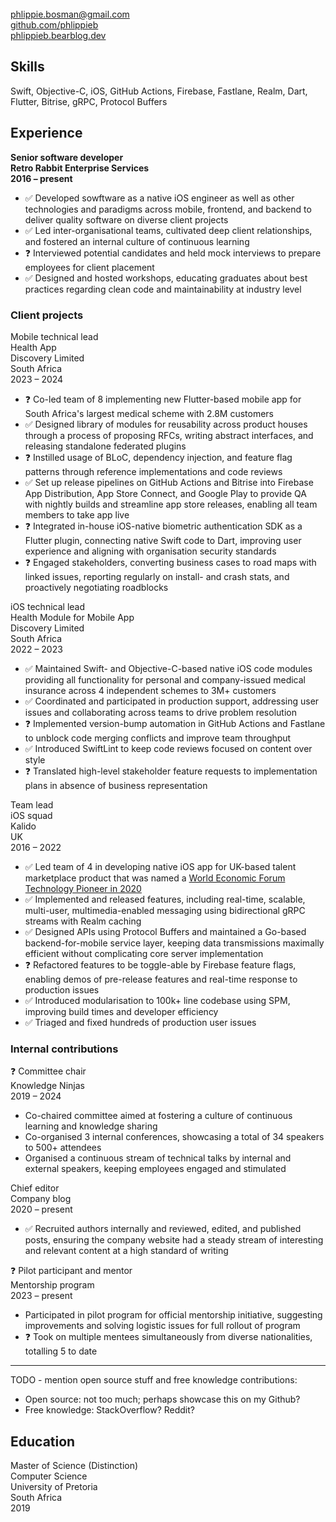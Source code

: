 <!-- NOTE: Title will be added by pandoc -->
<!-- # Phlippie Bosman -->

<br/>
<div class="table"><div class="row">
  <div class="col"><a href="mailto:phlippie.bosman@gmail.com">phlippie.bosman@gmail.com</a></div>
  <div class="col"><a href="https://github.com/phlippieb">github.com/phlippieb</a></div>
  <div class="col"><a href="https://phlippieb.bearblog.dev">phlippieb.bearblog.dev</a></div>
</div></div>

## Skills

Swift, Objective-C, iOS, GitHub Actions, Firebase, Fastlane, Realm, Dart, Flutter, Bitrise, gRPC, Protocol Buffers

## Experience

<div class="table"><div class="row">
  <div class="col"><b>Senior software developer</b></div>
  <div class="col"><b>Retro Rabbit Enterprise Services</b></div>
  <div class="col"><b>2016 – present</b></div>
</div></div>
    
- ✅ Developed sowftware as a native iOS engineer as well as other technologies and paradigms across mobile, frontend, and backend to deliver quality software on diverse client projects
- ✅ Led inter-organisational teams, cultivated deep client relationships, and fostered an internal culture of continuous learning
- ❓ Interviewed potential candidates and held mock interviews to prepare employees for client placement
- ✅ Designed and hosted workshops, educating graduates about best practices regarding clean code and maintainability at industry level

### Client projects

<div class="table"><div class="row">
  <div class="col">
    Mobile technical lead <br/>
    Health App
  </div>
  <div class="col">
    Discovery Limited <br/>
    South Africa
  </div>
  <div class="col">
    2023 – 2024
  </div>
</div></div>

- ❓ Co-led team of 8 implementing new Flutter-based mobile app for South Africa's largest medical scheme with 2.8M customers
- ✅ Designed library of modules for reusability across product houses through a process of proposing RFCs, writing abstract interfaces, and releasing standalone federated plugins
- ❓ Instilled usage of BLoC, dependency injection, and feature flag patterns through reference implementations and code reviews
- ✅ Set up release pipelines on GitHub Actions and Bitrise into Firebase App Distribution, App Store Connect, and Google Play to provide QA with nightly builds and streamline app store releases, enabling all team members to take app live
- ❓ Integrated in-house iOS-native biometric authentication SDK as a Flutter plugin, connecting native Swift code to Dart, improving user experience and aligning with organisation security standards <!--NOTE: Change organisation to organization if applying in US-->
- ❓ Engaged stakeholders, converting business cases to road maps with linked issues, reporting regularly on install- and crash stats, and proactively negotiating roadblocks

<div class="table"><div class="row">
  <div class="col">
    iOS technical lead <br/>
    Health Module for Mobile App
  </div>
  <div class="col">
    Discovery Limited <br/>
    South Africa
  </div>
  <div class="col">
    2022 – 2023
  </div>
</div></div>

- ✅ Maintained Swift- and Objective-C-based native iOS code modules providing all functionality for personal and company-issued medical insurance across 4 independent schemes to 3M+ customers
- ✅ Coordinated and participated in production support, addressing user issues and collaborating across teams to drive problem resolution
- ❓ Implemented version-bump automation in GitHub Actions and Fastlane to unblock code merging conflicts and improve team throughput
- ✅ Introduced SwiftLint to keep code reviews focused on content over style
- ❓ Translated high-level stakeholder feature requests to implementation plans in absence of business representation

<div class="table"><div class="row">
  <div class="col">
    Team lead <br/>
    iOS squad
  </div>
  <div class="col">
    Kalido <br/>
    UK
  </div>
  <div class="col">
    2016 – 2022
  </div>
</div></div>

- ✅ Led team of 4 in developing native iOS app for UK-based talent marketplace product that was named a [World Economic Forum Technology Pioneer in 2020](https://widgets.weforum.org/techpioneers-2020/kalido/)
- ✅ Implemented and released features, including real-time, scalable, multi-user, multimedia-enabled messaging using bidirectional gRPC streams with Realm caching
- ✅ Designed APIs using Protocol Buffers and maintained a Go-based backend-for-mobile service layer, keeping data transmissions maximally efficient without complicating core server implementation
- ❓ Refactored features to be toggle-able by Firebase feature flags, enabling demos of pre-release features and real-time response to production issues
- ✅ Introduced modularisation to 100k+ line codebase using SPM, improving build times and developer efficiency <!--NOTE: Change modularisation to modularization if applying in US-->
- ✅ Triaged and fixed hundreds of production user issues

### Internal contributions

<div class="table"><div class="row">
  <div class="col">❓ Committee chair</div>
  <div class="col">Knowledge Ninjas</div>
  <div class="col">2019 – 2024</div>
</div></div>

- Co-chaired committee aimed at fostering a culture of continuous learning and knowledge sharing
- Co-organised 3 internal conferences, showcasing a total of 34 speakers to 500+ attendees <!--NOTE: Change organised to organized if applying in US-->
- Organised a continuous stream of technical talks by internal and external speakers, keeping employees engaged and stimulated <!--NOTE: Change organised to organized if applying in US-->

<div class="table"><div class="row">
  <div class="col">Chief editor</div>
  <div class="col">Company blog</div>
  <div class="col">2020 – present</div>
</div></div>

- ✅ Recruited authors internally and reviewed, edited, and published posts, ensuring the company website had a steady stream of interesting and relevant content at a high standard of writing

<div class="table"><div class="row">
  <div class="col">❓ Pilot participant and mentor</div>
  <div class="col">Mentorship program</div>
  <div class="col">2023 – present</div>
</div></div>

- Participated in pilot program for official mentorship initiative, suggesting improvements and solving logistic issues for full rollout of program
- ❓ Took on multiple mentees simultaneously from diverse nationalities, totalling 5 to date

---------

TODO - mention open source stuff and free knowledge contributions:

- Open source: not too much; perhaps showcase this on my Github?
- Free knowledge: StackOverflow? Reddit?

## Education

<div class="table"><div class="row">
  <div class="col">
    Master of Science (Distinction)<br/>
    Computer Science
  </div>
  <div class="col">
    University of Pretoria<br/>
    South Africa
  </div>
  <div class="col">
    2019
  </div>
</div></div>

